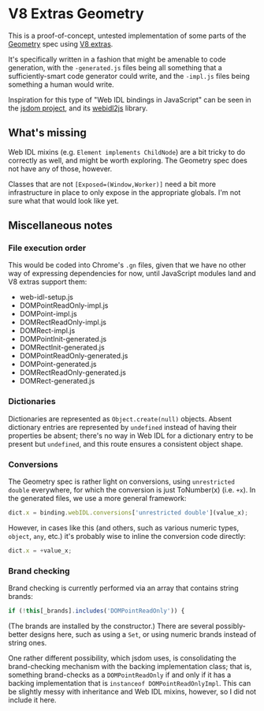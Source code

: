 # V8 Extras Geometry

This is a proof-of-concept, untested implementation of some parts of the [Geometry](https://drafts.fxtf.org/geometry/) spec using [V8 extras](https://bit.ly/v8-extras).

It's specifically written in a fashion that might be amenable to code generation, with the `-generated.js` files being all something that a sufficiently-smart code generator could write, and the `-impl.js` files being something a human would write.

Inspiration for this type of "Web IDL bindings in JavaScript" can be seen in the [jsdom project](https://github.com/tmpvar/jsdom), and its [webidl2js](https://github.com/jsdom/webidl2js) library.

## What's missing

Web IDL mixins (e.g. `Element implements ChildNode`) are a bit tricky to do correctly as well, and might be worth exploring. The Geometry spec does not have any of those, however.

Classes that are not `[Exposed=(Window,Worker)]` need a bit more infrastructure in place to only expose in the appropriate globals. I'm not sure what that would look like yet.

## Miscellaneous notes

### File execution order

This would be coded into Chrome's `.gn` files, given that we have no other way of expressing dependencies for now, until JavaScript modules land and V8 extras support them:

- web-idl-setup.js
- DOMPointReadOnly-impl.js
- DOMPoint-impl.js
- DOMRectReadOnly-impl.js
- DOMRect-impl.js
- DOMPointInit-generated.js
- DOMRectInit-generated.js
- DOMPointReadOnly-generated.js
- DOMPoint-generated.js
- DOMRectReadOnly-generated.js
- DOMRect-generated.js

### Dictionaries

Dictionaries are represented as `Object.create(null)` objects. Absent dictionary entries are represented by `undefined` instead of having their properties be absent; there's no way in Web IDL for a dictionary entry to be present but `undefined`, and this route ensures a consistent object shape.

### Conversions

The Geometry spec is rather light on conversions, using `unrestricted double` everywhere, for which the conversion is just ToNumber(x) (i.e. `+x`). In the generated files, we use a more general framework:

```js
dict.x = binding.webIDL.conversions['unrestricted double'](value_x);
```

However, in cases like this (and others, such as various numeric types, `object`, `any`, etc.) it's probably wise to inline the conversion code directly:

```js
dict.x = +value_x;
```

### Brand checking

Brand checking is currently performed via an array that contains string brands:

```js
if (!this[_brands].includes('DOMPointReadOnly')) {
```

(The brands are installed by the constructor.) There are several possibly-better designs here, such as using a `Set`, or using numeric brands instead of string ones.

One rather different possibility, which jsdom uses, is consolidating the brand-checking mechanism with the backing implementation class; that is, something brand-checks as a `DOMPointReadOnly` if and only if it has a backing implementation that is `instanceof DOMPointReadOnlyImpl`. This can be slightly messy with inheritance and Web IDL mixins, however, so I did not include it here.
